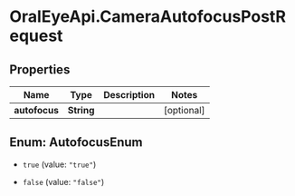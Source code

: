 # OralEyeApi.CameraAutofocusPostRequest

## Properties

Name | Type | Description | Notes
------------ | ------------- | ------------- | -------------
**autofocus** | **String** |  | [optional] 



## Enum: AutofocusEnum


* `true` (value: `"true"`)

* `false` (value: `"false"`)





